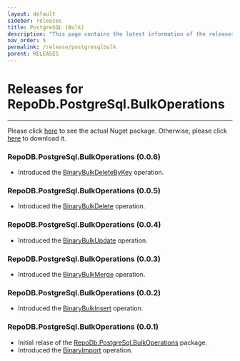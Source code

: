 ```yaml
---
layout: default
sidebar: releases
title: PostgreSQL (Bulk)
description: "This page contains the latest information of the releases of RepoDb.PostgreSql.BulkOperations library."
nav_order: 5
permalink: /release/postgresqlbulk
parent: RELEASES
---
```


# Releases for RepoDb.PostgreSql.BulkOperations

---

Please click [here](https://www.nuget.org/packages/RepoDb.PostgreSql.BulkOperations) to see the actual Nuget package. Otherwise, please click [here](https://www.nuget.org/api/v2/package/RepoDb.PostgreSql.BulkOperations) to download it.

### RepoDB.PostgreSql.BulkOperations (0.0.6)

- Introduced the [BinaryBulkDeleteByKey](/operation/binarybulkdeletebykey) operation.


### RepoDB.PostgreSql.BulkOperations (0.0.5)

- Introduced the [BinaryBulkDelete](/operation/binarybulkdelete) operation.


### RepoDB.PostgreSql.BulkOperations (0.0.4)

- Introduced the [BinaryBulkUpdate](/operation/binarybulkupdate) operation.


### RepoDB.PostgreSql.BulkOperations (0.0.3)

- Introduced the [BinaryBulkMerge](/operation/binarybulkmerge) operation.


### RepoDB.PostgreSql.BulkOperations (0.0.2)

- Introduced the [BinaryBulkInsert](/operation/binarybulkinsert) operation.


### RepoDB.PostgreSql.BulkOperations (0.0.1)

- Initial relase of the [RepoDb.PostgreSql.BulkOperations](https://www.nuget.org/packages/RepoDb.PostgreSql.BulkOperations/0.0.1) package.
- Introduced the [BinaryImport](/operation/binaryimport) operation.